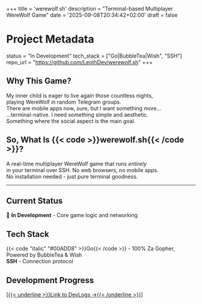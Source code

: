 +++
title = 'werewolf.sh'
description = "Terminal-based Multiplayer WereWolf Game"
date = '2025-09-08T20:34:42+02:00'
draft = false

# Project Metadata
status = "In Development"
tech_stack = ["Go|BubbleTea|Wish", "SSH"]
repo_url = "https://github.com/LeothDev/werewolf.sh"
+++

## Why This Game?

My inner child is eager to live again those countless nights,  
playing WereWolf in random Telegram groups.  
There are mobile apps now, sure, but I want something more...  
...terminal-native. I need something simple and aesthetic.  
Something where the social aspect is the main goal.

## So, What Is {{< code >}}werewolf.sh{{< /code >}}?
A real-time multiplayer WereWolf game that runs *entirely*  
in your terminal over SSH. No web browsers, no mobile apps.  
No installation needed - just pure terminal goodness.

---

## Current Status
🚧 **In Development** - Core game logic and networking

## Tech Stack

{{< code "italic" "#00ADD8" >}}Go{{< /code >}} - 100% Za Gopher, Powered by BubbleTea & Wish  
**SSH** - Connection protocol  

## Development Progress
[[{{< underline >}}Link to DevLogs →{{< /underline >}}](/devlogs/)]
